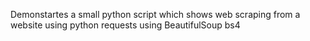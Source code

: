 Demonstartes a small python script which shows web scraping from a website using python requests using BeautifulSoup bs4
